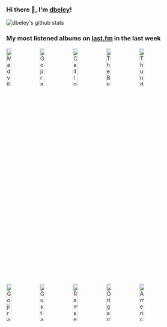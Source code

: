 ### Hi there 👋, I'm [dbeley](https://dbeley.ovh/en)!

![dbeley's github stats](https://github-readme-stats.vercel.app/api?username=dbeley)

### My most listened albums on [last.fm](https://www.last.fm/user/d_beley) in the last week

[<img src='https://lastfm.freetls.fastly.net/i/u/300x300/893fce336634c600b2bab31de7bbc9bd.jpg' width='16%' height='16%' alt='Madvillain - Madvillainy'>](https://www.last.fm/music/madvillain/madvillainy)&nbsp;
[<img src='https://lastfm.freetls.fastly.net/i/u/300x300/c74ae618c6ba4a6f8aaf646b99342702.jpg' width='16%' height='16%' alt='Gojira - The Way of All Flesh'>](https://www.last.fm/music/gojira/the%2bway%2bof%2ball%2bflesh)&nbsp;
[<img src='https://lastfm.freetls.fastly.net/i/u/300x300/bd8c1a51ca76463ac6324c4322a8d664.jpg' width='16%' height='16%' alt='Caillou - Caillou'>](https://www.last.fm/music/caillou/caillou)&nbsp;
[<img src='https://lastfm.freetls.fastly.net/i/u/300x300/5efd3a722587f3bf448160c7cfb4c625.jpg' width='16%' height='16%' alt='The Beths - EXPERT IN A DYING FIELD'>](https://www.last.fm/music/the%2bbeths/expert%2bin%2ba%2bdying%2bfield)&nbsp;
[<img src='https://lastfm.freetls.fastly.net/i/u/300x300/a6b1ec6724b24a3892a0f27311f272e7.png' width='16%' height='16%' alt='Thundercat - Apocalypse'>](https://www.last.fm/music/thundercat/apocalypse)&nbsp;
<br>
[<img src='https://lastfm.freetls.fastly.net/i/u/300x300/e38b854ea13148a6be38a9b39137fa2d.png' width='16%' height='16%' alt='Gojira - The Link'>](https://www.last.fm/music/gojira/the%2blink)&nbsp;
[<img src='https://lastfm.freetls.fastly.net/i/u/300x300/b9e3f62f82e8961e034052b7dc0e8bf1.png' width='16%' height='16%' alt='Gustavo Cerati - Bocanada'>](https://www.last.fm/music/gustavo%2bcerati/bocanada)&nbsp;
[<img src='https://lastfm.freetls.fastly.net/i/u/300x300/fe02ba2861abbfbf742796635bd6030f.jpg' width='16%' height='16%' alt='Ramsey Lewis - Mother Natures Son'>](https://www.last.fm/music/ramsey%2blewis/mother%2bnature%2527s%2bson)&nbsp;
[<img src='https://lastfm.freetls.fastly.net/i/u/300x300/19d15ee1865b48d02c39488323a0f8f6.jpg' width='16%' height='16%' alt='Origami Angel - Somewhere City'>](https://www.last.fm/music/origami%2bangel/somewhere%2bcity)&nbsp;
[<img src='https://lastfm.freetls.fastly.net/i/u/300x300/e12967be3bb0700cabd15b22754ec0b2.jpg' width='16%' height='16%' alt='American Football - American Football'>](https://www.last.fm/music/american%2bfootball/american%2bfootball)&nbsp;
<br>
